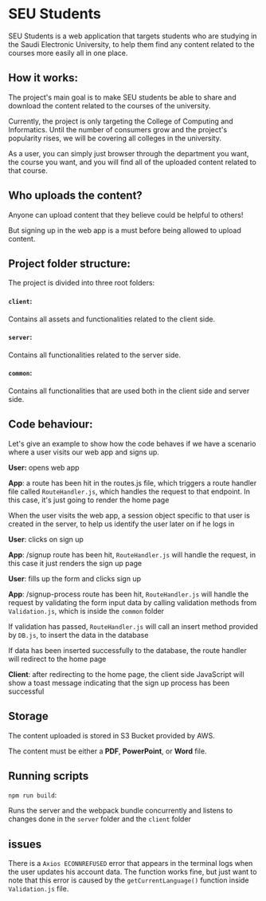 # SEU Students

SEU Students is a web application that targets students who are studying in the Saudi Electronic University, to help them find any content related to the courses more easily all in one place.

## How it works:

The project's main goal is to make SEU students be able to share and download the content related to the courses of the university.

Currently, the project is only targeting the College of Computing and Informatics. Until the number of consumers grow and the project's popularity rises, we will be covering all colleges in the university.

As a user, you can simply just browser through the department you want, the course you want, and you will find all of the uploaded content related to that course.

## Who uploads the content?

Anyone can upload content that they believe could be helpful to others! 

But signing up in the web app is a must before being allowed to upload content.

## Project folder structure:

The project is divided into three root folders:

#### ```client```:

Contains all assets and functionalities related to the client side.

#### ```server```:

Contains all functionalities related to the server side.

#### ```common```:

Contains all functionalities that are used both in the client side and server side.

## Code behaviour:

Let's give an example to show how the code behaves if we have a scenario where a user visits our web app and signs up.

**User:** opens web app

**App**: a route has been hit in the routes.js file, which triggers a route handler file called ```RouteHandler.js```, which handles the request to that endpoint. In this case, it's just going to render the home page

When the user visits the web app, a session object specific to that user is created in the server, to help us identify the user later on if he logs in

**User**: clicks on sign up

**App**: /signup route has been hit, ```RouteHandler.js``` will handle the request, in this case it just renders the sign up page

**User**: fills up the form and clicks sign up

**App**: /signup-process route has been hit, ```RouteHandler.js``` will handle the request by validating the form input data by calling validation methods from ```Validation.js```, which is inside the ```common``` folder

If validation has passed, ```RouteHandler.js``` will call an insert method provided by ```DB.js```, to insert the data in the database

If data has been inserted successfully to the database, the route handler will redirect to the home page

**Client**: after redirecting to the home page, the client side JavaScript will show a toast message indicating that the sign up process has been successful

## Storage

The content uploaded is stored in S3 Bucket provided by AWS.

The content must be either a  **PDF**, **PowerPoint**, or **Word** file.

## Running scripts

```npm run build```:

Runs the server and the webpack bundle concurrently and listens to changes done in the ```server``` folder and the ```client``` folder

## issues

There is a  ```Axios ECONNREFUSED``` error that appears in the terminal logs when the user updates his account data. The function works fine, but just want to note that this error is caused by the ```getCurrentLanguage()``` function inside ```Validation.js``` file.
